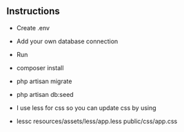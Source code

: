 ## Instructions

* Create .env
* Add your own database connection
* Run
 * composer install
 * php artisan migrate
 * php artisan db:seed

* I use less for css so you can update css by using
 * lessc resources/assets/less/app.less public/css/app.css
